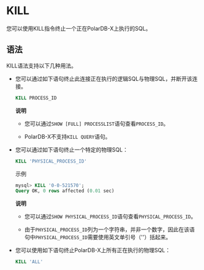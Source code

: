 KILL 
=========================

您可以使用KILL指令终止一个正在PolarDB-X上执行的SQL。

语法 
-----------------------

KILL语法支持以下几种用法。

* 您可以通过如下语句终止此连接正在执行的逻辑SQL与物理SQL，并断开该连接。

  ```sql
  KILL PROCESS_ID
  ```

  
  **说明**
  * 您可以通过`SHOW [FULL] PROCESSLIST`语句查看`PROCESS_ID`。
  
  * PolarDB-X不支持`KILL QUERY`语句。
  

  
  

* 您可以通过如下语句终止一个特定的物理SQL：

  ```sql
  KILL 'PHYSICAL_PROCESS_ID'
  ```

  

  示例

  ```sql
  mysql> KILL '0-0-521570'; 
  Query OK, 0 rows affected (0.01 sec)
  ```

  
  **说明**
  * 您可以通过`SHOW PHYSICAL_PROCESS_ID`语句查看`PHYSICAL_PROCESS_ID`。
  
  * 由于`PHYSICAL_PROCESS_ID`列为一个字符串，并非一个数字，因此在该语句中`PHYSICAL_PROCESS_ID`需要使用英文单引号（''）括起来。
  

  
  

* 您可以使用如下语句终止PolarDB-X上所有正在执行的物理SQL：

  ```sql
  KILL 'ALL' 
  ```

  



